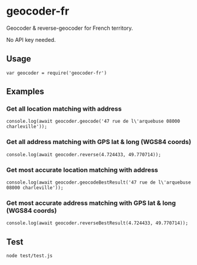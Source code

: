 # geocoder-fr

Geocoder & reverse-geocoder for French territory.

No API key needed.

## Usage

```
var geocoder = require('geocoder-fr')
```

## Examples

### Get all location matching with address

```
console.log(await geocoder.geocode('47 rue de l\'arquebuse 08000 charleville'));

```

### Get all address matching with GPS lat & long (WGS84 coords)

```
console.log(await geocoder.reverse(4.724433, 49.770714));
```

### Get most accurate location matching with address

```
console.log(await geocoder.geocodeBestResult('47 rue de l\'arquebuse 08000 charleville'));

```

### Get most accurate address matching with GPS lat & long (WGS84 coords)

```
console.log(await geocoder.reverseBestResult(4.724433, 49.770714));
```

## Test

```
node test/test.js
```
